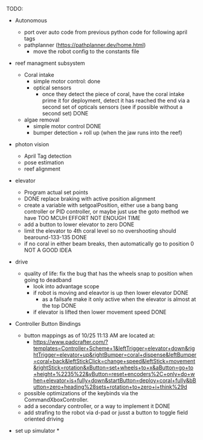 TODO:
* Autonomous
  * port over auto code from previous python code for following april tags
  * pathplanner (https://pathplanner.dev/home.html)
    * move the robot config to the constants file

* reef managment subsystem
  * Coral intake 
    * simple motor control: done
    * optical sensors
      * once they detect the piece of coral, have the coral intake prime it for deployment, detect it has reached the end via a second set of opticals sensors (see if possible without a second set) DONE
  * algae removal
    * simple motor control DONE
    * bumper detection + roll up (when the jaw runs into the reef)

* photon vision
  * April Tag detection
  * pose estimation
  * reef alignment

* elevator
  * Program actual set points
  * DONE replace braking with active position alignment 
  * create a variable with setgoalPosition, either use a bang bang controller or PID controller, or maybe just use the goto method we have   TOO MCUH EFFORT NOT ENOUGH TIME
  * add a button to lower elevator to zero DONE
  * limit the elevator to 4th coral level so no overshooting should bearound-133-135 DONE
  * if no coral in either beam breaks, then automatically go to position 0 NOT A GOOD IDEA

* drive
  * quality of life: fix the bug that has the wheels snap to position when going to deadband
    * look into advantage scope
    * if robot is moving and eleavtor is up then lower elevator DONE
      * as a failsafe make it only active when the elevator is almost at the top DONE
    * if elevator is lifted then lower movement speed DONE

* Controller Button Bindings
  * button mappings as of 10/25 11:13 AM are located at:
    * https://www.padcrafter.com/?templates=Controller+Scheme+1&leftTrigger=elevator+down&rightTrigger=elevator+up&rightBumper=coral+dispense&leftBumper=coral+back&leftStickClick=change+speed&leftStick=movement&rightStick=rotation&xButton=set+wheels+to+x&aButton=go+to+height+%2235%22&yButton=reset+encoders%2C+only+do+when+elevator+is+fully+down&startButton=deploy+coral+fully&bButton=zero+heading%28sets+rotation+to+zero+i+think%29d
  * possible optimizations of the keybinds via the CommandXboxController.
  * add a secondary controller, or a way to implement it DONE
  * add strafing to the robot via d-pad or jusst a button to toggle field oriented driving

* set up simulator
  *

